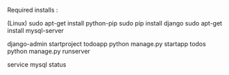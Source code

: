Required installs :

(Linux)
sudo apt-get install python-pip
sudo pip install django
sudo apt-get install mysql-server

django-admin startproject todoapp
python manage.py startapp todos
python manage.py runserver

service mysql status
